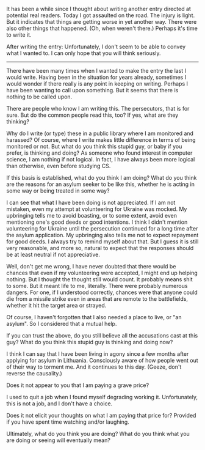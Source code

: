 It has been a while since I thought about writing another entry directed at potential real readers. Today I got assaulted on the road. The injury is light. But it indicates that things are getting worse in yet another way. There were also other things that happened. (Oh, when weren't there.) Perhaps it's time to write it.

After writing the entry:
Unfortunately, I don't seem to be able to convey what I wanted to. I can only hope that you will think seriously.

---
 
There have been many times when I wanted to make the entry the last I would write. Having been in the situation for years already, sometimes I would wonder if there really is any point in keeping on writing. Perhaps I have been wanting to call upon something. But it seems that there is nothing to be called upon.

There are people who know I am writing this. The persecutors, that is for sure. But do the common people read this, too? If yes, what are they thinking?

Why do I write (or type) these in a public library where I am monitored and harassed? Of course, where I write makes little difference in terms of being monitored or not. But what do you think this stupid guy, or baby if you prefer, is thinking and doing? As someone who found interest in computer science, I am nothing if not logical. In fact, I have always been more logical than otherwise, even before studying CS.

If this basis is established, what do you think I am doing? What do you think are the reasons for an asylum seeker to be like this, whether he is acting in some way or being treated in some way?

I can see that what I have been doing is not appreciated. If I am not mistaken, even my attempt at volunteering for Ukraine was mocked. My upbringing tells me to avoid boasting, or to some extent, avoid even mentioning one's good deeds or good intentions. I think I didn't mention volunteering for Ukraine until the persecution continued for a long time after the asylum application. My upbringing also tells me not to expect repayment for good deeds. I always try to remind myself about that. But I guess it is still very reasonable, and more so, natural to expect that the responses should be at least neutral if not appreciative.

Well, don't get me wrong, I have never doubted that there would be chances that even if my volunteering were accepted, I might end up helping nothing. But I thought the thought still would count. It probably means shit to some. But it meant life to me, literally. There were probably numerous dangers. For one, if I understood correctly, chances were that anyone could die from a missile strike even in areas that are remote to the battlefields, whether it hit the target area or strayed.

Of course, I haven't forgotten that I also needed a place to live, or "an asylum". So I considered that a mutual help.

If you can trust the above, do you still believe all the accusations cast at this guy? What do you think this stupid guy is thinking and doing now?

I think I can say that I have been living in agony since a few months after applying for asylum in Lithuania. Consciously aware of how people went out of their way to torment me. And it continues to this day. (Geeze, don't reverse the causality.)

Does it not appear to you that I am paying a grave price?

I used to quit a job when I found myself degrading working it. Unfortunately, this is not a job, and I don't have a choice.

Does it not elicit your thoughts on what I am paying that price for? Provided if you have spent time watching and/or laughing.



Ultimately, what do you think you are doing? What do you think what you are doing or seeing will eventually mean?
